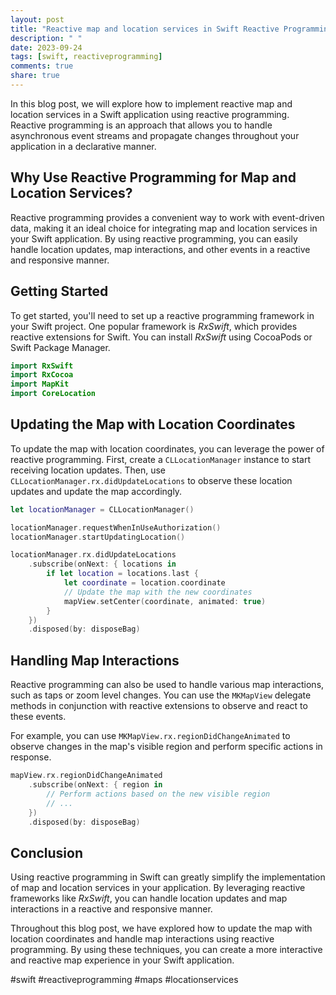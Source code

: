 ```yaml
---
layout: post
title: "Reactive map and location services in Swift Reactive Programming"
description: " "
date: 2023-09-24
tags: [swift, reactiveprogramming]
comments: true
share: true
---
```


In this blog post, we will explore how to implement reactive map and location services in a Swift application using reactive programming. Reactive programming is an approach that allows you to handle asynchronous event streams and propagate changes throughout your application in a declarative manner.

## Why Use Reactive Programming for Map and Location Services?

Reactive programming provides a convenient way to work with event-driven data, making it an ideal choice for integrating map and location services in your Swift application. By using reactive programming, you can easily handle location updates, map interactions, and other events in a reactive and responsive manner.

## Getting Started

To get started, you'll need to set up a reactive programming framework in your Swift project. One popular framework is *RxSwift*, which provides reactive extensions for Swift. You can install *RxSwift* using CocoaPods or Swift Package Manager.

```swift
import RxSwift
import RxCocoa
import MapKit
import CoreLocation
```

## Updating the Map with Location Coordinates

To update the map with location coordinates, you can leverage the power of reactive programming. First, create a `CLLocationManager` instance to start receiving location updates. Then, use `CLLocationManager.rx.didUpdateLocations` to observe these location updates and update the map accordingly.

```swift
let locationManager = CLLocationManager()

locationManager.requestWhenInUseAuthorization()
locationManager.startUpdatingLocation()

locationManager.rx.didUpdateLocations
    .subscribe(onNext: { locations in
        if let location = locations.last {
            let coordinate = location.coordinate
            // Update the map with the new coordinates
            mapView.setCenter(coordinate, animated: true)
        }
    })
    .disposed(by: disposeBag)
```

## Handling Map Interactions

Reactive programming can also be used to handle various map interactions, such as taps or zoom level changes. You can use the `MKMapView` delegate methods in conjunction with reactive extensions to observe and react to these events.

For example, you can use `MKMapView.rx.regionDidChangeAnimated` to observe changes in the map's visible region and perform specific actions in response.

```swift
mapView.rx.regionDidChangeAnimated
    .subscribe(onNext: { region in
        // Perform actions based on the new visible region
        // ...
    })
    .disposed(by: disposeBag)
```

## Conclusion

Using reactive programming in Swift can greatly simplify the implementation of map and location services in your application. By leveraging reactive frameworks like *RxSwift*, you can handle location updates and map interactions in a reactive and responsive manner.

Throughout this blog post, we have explored how to update the map with location coordinates and handle map interactions using reactive programming. By using these techniques, you can create a more interactive and reactive map experience in your Swift application.

#swift #reactiveprogramming #maps #locationservices